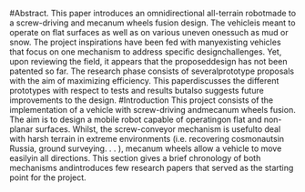 #Abstract.
This  paper  introduces  an  omnidirectional  all-terrain  robotmade to a screw-driving and mecanum wheels fusion design. The vehicleis meant to operate on flat surfaces as well as on various uneven onessuch as mud or snow.
The project inspirations have been fed with manyexisting vehicles that focus on one mechanism to address specific designchallenges. Yet, upon reviewing the field, it appears that the proposeddesign has not been patented so far.
The research phase consists of severalprototype proposals with the aim of maximizing efficiency. This paperdiscusses the different prototypes with respect to tests and results butalso suggests future improvements to the design.
#Introduction
This project consists of the implementation of a vehicle with screw-driving andmecanum wheels fusion. The aim is to design a mobile robot capable of operatingon flat and non-planar surfaces.
Whilst, the screw-conveyor mechanism is usefulto deal with harsh terrain in extreme environments (i.e. recovering cosmonautsin Russia, ground surveying. . . ), mecanum wheels allow a vehicle to move easilyin all directions.
This section gives a brief chronology of both mechanisms andintroduces few research papers that served as the starting point for the project.